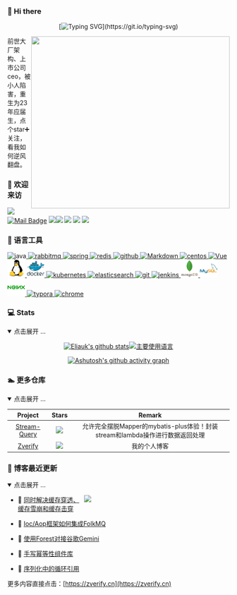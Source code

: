 ### 👋 Hi there

<div align="center">

[![Typing SVG](https://readme-typing-svg.herokuapp.com?font=Handlee&center=true&vCenter=true&width=500&height=60&lines=System.out.println("Hello,World!");)](https://git.io/typing-svg)


</div>

<img align='right' src="https://zang-1307996497.cos.ap-beijing.myqcloud.com/undefineddark_mode.webp?raw=true" width="450" height="390" />

前世大厂架构、上市公司ceo，被小人陷害，重生为23年应届生，点个star➕关注，看我如何逆风翻盘。

### 🤗 欢迎来访


[![](https://visitor-badge.laobi.icu/badge?page_id=ZangJuxy.ZangJuxy)](https://visitor-badge.laobi.icu/badge?page_id=ZangJuxy.ZangJuxy)
[![Mail Badge](https://img.shields.io/badge/-zang@dromara.org-c14438?style=flat&logo=Gmail&logoColor=white&link=mailto:zang@dromara.org)](mailto:zang@dromara.org)
[![](https://img.shields.io/github/stars/ZangJuxy?color=fefb7b&logo=Undertale)](https://github-readme-stats-git-masterorgs-github-readme-stats-team.vercel.app/api?username=ZangJuxy&include_orgs=true&hide_title=false&hide_border=true&show_icons=true&include_all_commits=true&line_height=20&bg_color=0,EC6C6C,FFD479,FFFC79,73FA79&theme=graywhite&locale=cn)[![](https://img.shields.io/github/stars/dromara/stream-query?color=fefb7b)](https://github.com/dromara/stream-query)
[![](https://img.shields.io/github/followers/ZangJuxy?color=27da6b&logo=Handshake)](https://github.com/ZangJuxy?tab=followers)
[![](https://img.shields.io/badge/Eliauk的博客-d7b1bf?logo=Blogger)](https://zverify.cn)
[![](https://img.shields.io/badge/Stream-Query-c780fa?logo=Awesome-Lists)](https://github.com/dromara/stream-query#readme)


### 🧰 语言工具

<img src="https://cdn.jsdelivr.net/gh/devicons/devicon@latest/icons/java/java-original-wordmark.svg" alt="java" width="40" height="40"/><a href="" target="_blank"> <img src="https://cdn.jsdelivr.net/gh/devicons/devicon@latest/icons/rabbitmq/rabbitmq-original.svg" alt="rabbitmq" width="40" height="40"/><a href="" target="_blank"> <img src="https://cdn.jsdelivr.net/gh/devicons/devicon@latest/icons/spring/spring-original-wordmark.svg" alt="spring" width="40" height="40"/><a href="" target="_blank"> <img src="https://cdn.jsdelivr.net/gh/devicons/devicon@latest/icons/redis/redis-original-wordmark.svg" alt="redis" width="40" height="40"/><a href="" target="_blank"><a href="https://github.com" target="_blank"> <img src="https://cdn.jsdelivr.net/gh/devicons/devicon/icons/github/github-original.svg" alt="github" width="40" height="40"/> </a><a href="https://www.gnu.org/software/bash/" target="_blank"> <a href="https://www.markdownguide.org/" target="_blank"> <img src="https://cdn.jsdelivr.net/gh/devicons/devicon/icons/markdown/markdown-original.svg" alt="Markdown" width="40" height="40"/> </a><a href="https://www.centos.org/" target="_blank"> <img src="https://cdn.jsdelivr.net/gh/devicons/devicon/icons/centos/centos-original.svg" alt="centos" width="40" height="40"/> </a><a href="https://github.com/golang/go" target="_blank"> <a href="https://cn.vuejs.org/index.html" target="_blank"> <img src="https://cdn.jsdelivr.net/gh/devicons/devicon/icons/vuejs/vuejs-original.svg" alt="Vue" width="40" height="40"/> </a> <a href="https://www.linux.org/" target="_blank"> <img src="https://raw.githubusercontent.com/devicons/devicon/master/icons/linux/linux-original.svg" alt="linux" width="40" height="40"/> </a> <a href="https://www.docker.com/" target="_blank"> <img src="https://raw.githubusercontent.com/devicons/devicon/master/icons/docker/docker-original-wordmark.svg" alt="docker" width="40" height="40"/> </a> <a href="https://kubernetes.io" target="_blank"> <img src="https://www.vectorlogo.zone/logos/kubernetes/kubernetes-icon.svg" alt="kubernetes" width="40" height="40"/> </a> <a href="https://www.elastic.co" target="_blank"> <img src="https://www.vectorlogo.zone/logos/elastic/elastic-icon.svg" alt="elasticsearch" width="40" height="40"/> </a> <a href="https://git-scm.com/" target="_blank"> <img src="https://www.vectorlogo.zone/logos/git-scm/git-scm-icon.svg" alt="git" width="40" height="40"/> </a><a href="https://www.jenkins.io" target="_blank"> <img src="https://www.vectorlogo.zone/logos/jenkins/jenkins-icon.svg" alt="jenkins" width="40" height="40"/> </a> <a href="https://www.mongodb.com/" target="_blank"> <img src="https://raw.githubusercontent.com/devicons/devicon/master/icons/mongodb/mongodb-original-wordmark.svg" alt="mongodb" width="40" height="40"/> </a>
<a href="https://www.mysql.com/" target="_blank"> <img src="https://raw.githubusercontent.com/devicons/devicon/master/icons/mysql/mysql-original-wordmark.svg" alt="mysql" width="40" height="40"/> </a><a href="https://www.nginx.com" target="_blank"> <img src="https://raw.githubusercontent.com/devicons/devicon/master/icons/nginx/nginx-original.svg" alt="nginx" width="40" height="40"/> </a> </a><a href="https://typora.io" target="_blank"> <img src="https://typora.io/img/favicon-64.png" alt="typora" width="40" height="40"/> </a> </a><a href="https://www.google.com/chrome/" target="_blank"> <img src="https://cdn.jsdelivr.net/gh/devicons/devicon/icons/chrome/chrome-original.svg" alt="chrome" width="40" height="40"/> </a>


### 💻 Stats

<details open>
<summary>点击展开 ...</summary>

<div align="center">


[![Eliauk's github stats](https://github-readme-stats-git-masterorgs-github-readme-stats-team.vercel.app/api?username=ZangJuxy&include_orgs=true&hide_title=false&hide_border=true&show_icons=true&include_all_commits=true&line_height=20&bg_color=0,EC6C6C,FFD479,FFFC79,73FA79&theme=graywhite&locale=cn)](https://github-readme-stats-git-masterorgs-github-readme-stats-team.vercel.app/api?username=ZangJuxy&include_orgs=true&hide_title=false&hide_border=true&show_icons=true&include_all_commits=true&line_height=20&bg_color=0,EC6C6C,FFD479,FFFC79,73FA79&theme=graywhite&locale=cn)[![主要使用语言](https://github-readme-stats.vercel.app/api/top-langs/?username=ZangJuxy&hide_title=false&hide=c&hide_border=true&layout=compact&bg_color=0,73FA79,73FDFF,D783FF&theme=graywhite&locale=cn)](https://github-readme-stats.vercel.app/api/top-langs/?username=ZangJuxy&hide_title=false&hide=c&hide_border=true&layout=compact&bg_color=0,73FA79,73FDFF,D783FF&theme=graywhite&locale=cn)

<!-- [![profile](https://github-profile-trophy.vercel.app/?username=ZangJuxy&theme=algolia&column=8)](https://github-profile-trophy.vercel.app/?username=ZangJuxy&theme=algolia&column=8) -->

[![Ashutosh's github activity graph](https://github-readme-activity-graph.vercel.app/graph?username=ZangJuxy&bg_color=ffcfe9&color=9e4c98&line=9e4c98&point=403d3d&area=true&hide_border=true)](https://github.com/ashutosh00710/github-readme-activity-graph)

</div>

</details>

### 🏊 更多仓库

<details open>
<summary>点击展开 ...</summary>


|                        Project                         |                           Stars                            |               Remark              |
|:------------------------------------------------------:|:----------------------------------------------------------:|  :------------------------------: |
| [Stream-Query](https://gitee.com/dromara/stream-query) | ![](https://gitee.com/dromara/stream-query/badge/star.svg) |  允许完全摆脱Mapper的mybatis-plus体验！封装stream和lambda操作进行数据返回处理 
|   [Zverify](https://zverify.cn)    |                         ![](xxxx)                          |  我的个人博客



### 📝 博客最近更新

<details open>
<summary>点击展开 ...</summary>

<img align='right' src="https://tva4.sinaimg.cn/large/008k1Yt0ly1h4no500obvg30fk0bo1cn.gif" width="330" />

<!-- BLOG-POST-LIST:START -->
- 🐻 [同时解决缓存穿透、缓存雪崩和缓存击穿](https://zverify.cn/posts/c41f22e7.html)

- 🎃 [Ioc/Aop框架如何集成FolkMQ](https://zverify.cn/posts/9cac72b9.html)

- 🚀 [使用Forest对接谷歌Gemini](https://zverify.cn/posts/c3461094.html)

- 🌋 [手写幂等性组件库](https://zverify.cn/posts/5858758b.html)

- 🌁 [序列化中的循环引用](https://zverify.cn/posts/7f7e7cfd.html)
<!-- BLOG-POST-LIST:END -->

更多内容直接点击：[https://zverify.cn](https://zverify.cn)

</details>

<!--
**ZangJuxy/ZangJuxy** is a ✨ _special_ ✨ repository because its `README.md` (this file) appears on your GitHub profile.

Here are some ideas to get you started:

- 🔭 I’m currently working on ...
- 🌱 I’m currently learning ...
- 👯 I’m looking to collaborate on ...
- 🤔 I’m looking for help with ...
- 💬 Ask me about ...
- 📫 How to reach me: ...
- 😄 Pronouns: ...
- ⚡ Fun fact: ...
-->
